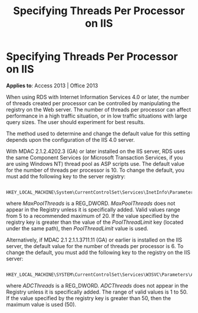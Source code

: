﻿---
title: Specifying Threads Per Processor on IIS
TOCTitle: Specifying Threads Per Processor on IIS
ms:assetid: 12889d7b-5415-8077-2ca0-1c3a96fb89ec
ms:mtpsurl: https://msdn.microsoft.com/en-us/library/JJ248898(v=office.15)
ms:contentKeyID: 48543344
ms.date: 09/18/2015
mtps_version: v=office.15
---

# Specifying Threads Per Processor on IIS


**Applies to**: Access 2013 | Office 2013

When using RDS with Internet Information Services 4.0 or later, the number of threads created per processor can be controlled by manipulating the registry on the Web server. The number of threads per processor can affect performance in a high traffic situation, or in low traffic situations with large query sizes. The user should experiment for best results.

The method used to determine and change the default value for this setting depends upon the configuration of the IIS 4.0 server.

With MDAC 2.1.2.4202.3 (GA) or later installed on the IIS server, RDS uses the same Component Services (or Microsoft Transaction Services, if you are using Windows NT) thread pool as ASP scripts use. The default value for the number of threads per processor is 10. To change the default, you must add the following key to the server registry:

``` 
 
HKEY_LOCAL_MACHINE\System\CurrentControlSet\Services\InetInfo\Parameters\MaxPoolThreads
```

where *MaxPoolThreads* is a REG\_DWORD. *MaxPoolThreads* does not appear in the Registry unless it is specifically added. Valid values range from 5 to a recommended maximum of 20. If the value specified by the registry key is greater than the value of the *PoolThreadLimit* key (located under the same path), then *PoolThreadLimit* value is used.

Alternatively, if MDAC 2.1 2.1.1.3711.11 (GA) or earlier is installed on the IIS server, the default value for the number of threads per processor is 6. To change the default, you must add the following key to the registry on the IIS server:

``` 
 
HKEY_LOCAL_MACHINE\SYSTEM\CurrentControlSet\Services\W3SVC\Parameters\ADCThreads
```

where *ADCThreads* is a REG\_DWORD. *ADCThreads* does not appear in the Registry unless it is specifically added. The range of valid values is 1 to 50. If the value specified by the registry key is greater than 50, then the maximum value is used (50).

